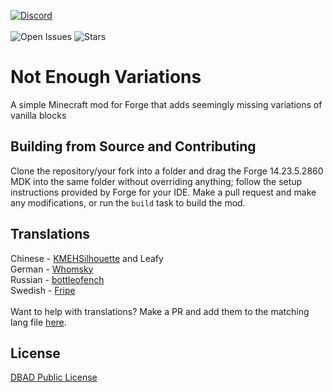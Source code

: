 [![Discord](https://discordapp.com/api/guilds/959153592869224579/widget.png?style=banner2)](https://discord.gg/qpc69BUeDe)\
\
![Open Issues](https://img.shields.io/github/issues/Elephant1214/NotEnoughVariations?style=for-the-badge)
![Stars](https://img.shields.io/github/stars/Elephant1214/NotEnoughVariations?style=for-the-badge)

# Not Enough Variations
A simple Minecraft mod for Forge that adds seemingly missing variations of vanilla blocks

## Building from Source and Contributing
Clone the repository/your fork into a folder and drag the Forge 14.23.5.2860 MDK into the same folder without overriding anything; follow the setup instructions provided by Forge for your IDE. Make a pull request and make any modifications, or run the `build` task to build the mod.

## Translations
Chinese - [KMEHSilhouette](https://github.com/KMEHSilhouette) and Leafy\
German - [Whomsky](https://github.com/Whomsky)\
Russian - [bottleofench](https://github.com/bottleofench)\
Swedish - [Fripe](https://github.com/Fripe070)\
\
Want to help with translations? Make a PR and add them to the matching lang file [here](https://github.com/Elephant1214/NotEnoughVariations/tree/main/src/main/resources/assets/nev/lang).

## License
[DBAD Public License](https://github.com/Elephant1214/NotEnoughVariations/blob/main/LICENSE)
